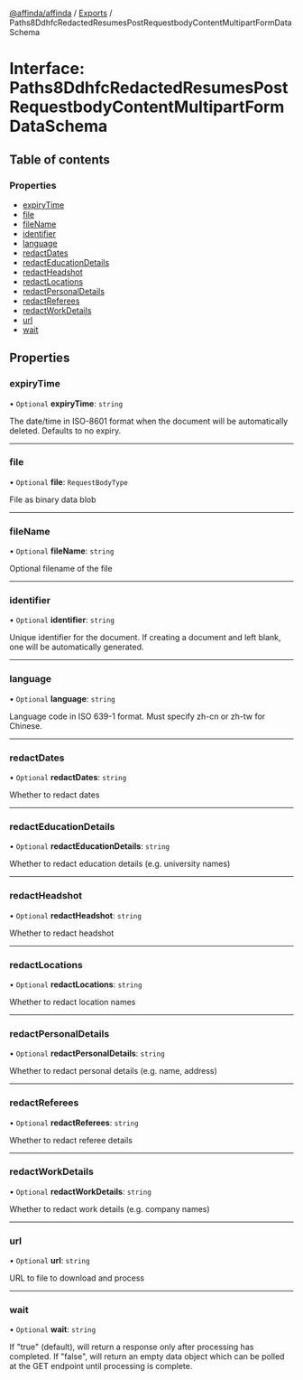 [@affinda/affinda](../README.md) / [Exports](../modules.md) / Paths8DdhfcRedactedResumesPostRequestbodyContentMultipartFormDataSchema

# Interface: Paths8DdhfcRedactedResumesPostRequestbodyContentMultipartFormDataSchema

## Table of contents

### Properties

- [expiryTime](Paths8DdhfcRedactedResumesPostRequestbodyContentMultipartFormDataSchema.md#expirytime)
- [file](Paths8DdhfcRedactedResumesPostRequestbodyContentMultipartFormDataSchema.md#file)
- [fileName](Paths8DdhfcRedactedResumesPostRequestbodyContentMultipartFormDataSchema.md#filename)
- [identifier](Paths8DdhfcRedactedResumesPostRequestbodyContentMultipartFormDataSchema.md#identifier)
- [language](Paths8DdhfcRedactedResumesPostRequestbodyContentMultipartFormDataSchema.md#language)
- [redactDates](Paths8DdhfcRedactedResumesPostRequestbodyContentMultipartFormDataSchema.md#redactdates)
- [redactEducationDetails](Paths8DdhfcRedactedResumesPostRequestbodyContentMultipartFormDataSchema.md#redacteducationdetails)
- [redactHeadshot](Paths8DdhfcRedactedResumesPostRequestbodyContentMultipartFormDataSchema.md#redactheadshot)
- [redactLocations](Paths8DdhfcRedactedResumesPostRequestbodyContentMultipartFormDataSchema.md#redactlocations)
- [redactPersonalDetails](Paths8DdhfcRedactedResumesPostRequestbodyContentMultipartFormDataSchema.md#redactpersonaldetails)
- [redactReferees](Paths8DdhfcRedactedResumesPostRequestbodyContentMultipartFormDataSchema.md#redactreferees)
- [redactWorkDetails](Paths8DdhfcRedactedResumesPostRequestbodyContentMultipartFormDataSchema.md#redactworkdetails)
- [url](Paths8DdhfcRedactedResumesPostRequestbodyContentMultipartFormDataSchema.md#url)
- [wait](Paths8DdhfcRedactedResumesPostRequestbodyContentMultipartFormDataSchema.md#wait)

## Properties

### expiryTime

• `Optional` **expiryTime**: `string`

The date/time in ISO-8601 format when the document will be automatically deleted.  Defaults to no expiry.

___

### file

• `Optional` **file**: `RequestBodyType`

File as binary data blob

___

### fileName

• `Optional` **fileName**: `string`

Optional filename of the file

___

### identifier

• `Optional` **identifier**: `string`

Unique identifier for the document. If creating a document and left blank, one will be automatically generated.

___

### language

• `Optional` **language**: `string`

Language code in ISO 639-1 format. Must specify zh-cn or zh-tw for Chinese.

___

### redactDates

• `Optional` **redactDates**: `string`

Whether to redact dates

___

### redactEducationDetails

• `Optional` **redactEducationDetails**: `string`

Whether to redact education details (e.g. university names)

___

### redactHeadshot

• `Optional` **redactHeadshot**: `string`

Whether to redact headshot

___

### redactLocations

• `Optional` **redactLocations**: `string`

Whether to redact location names

___

### redactPersonalDetails

• `Optional` **redactPersonalDetails**: `string`

Whether to redact personal details (e.g. name, address)

___

### redactReferees

• `Optional` **redactReferees**: `string`

Whether to redact referee details

___

### redactWorkDetails

• `Optional` **redactWorkDetails**: `string`

Whether to redact work details (e.g. company names)

___

### url

• `Optional` **url**: `string`

URL to file to download and process

___

### wait

• `Optional` **wait**: `string`

If "true" (default), will return a response only after processing has completed. If "false", will return an empty data object which can be polled at the GET endpoint until processing is complete.
